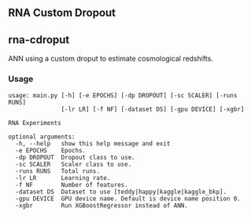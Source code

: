 ## RNA Custom Dropout
## rna-cdroput
ANN using a custom droput to estimate cosmological redshifts.


### Usage
```shell script
usage: main.py [-h] [-e EPOCHS] [-dp DROPOUT] [-sc SCALER] [-runs RUNS]
               [-lr LR] [-f NF] [-dataset DS] [-gpu DEVICE] [-xgbr]

RNA Experiments

optional arguments:
  -h, --help   show this help message and exit
  -e EPOCHS    Epochs.
  -dp DROPOUT  Dropout class to use.
  -sc SCALER   Scaler class to use.
  -runs RUNS   Total runs.
  -lr LR       Learning rate.
  -f NF        Number of features.
  -dataset DS  Dataset to use [teddy|happy|kaggle|kaggle_bkp].
  -gpu DEVICE  GPU device name. Default is device name position 0.
  -xgbr        Run XGBoostRegressor instead of ANN.
```